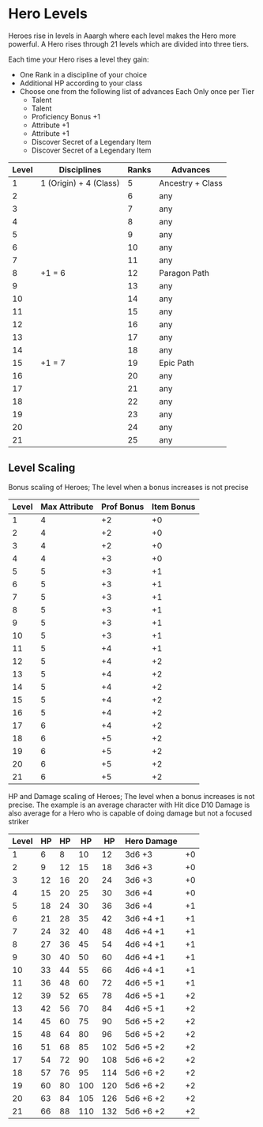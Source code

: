 # Hero Levels

Heroes rise in levels in Aaargh where each level makes the Hero more powerful.
A Hero rises through 21 levels which are divided into three tiers.

Each time your Hero rises a level they gain:
* One Rank in a discipline of your choice
* Additional HP according to your class
* Choose one from the following list of advances
   Each Only once per Tier
   * Talent 
   * Talent 
   * Proficiency Bonus +1
   * Attribute +1
   * Attribute +1
   * Discover Secret of a Legendary Item
   * Discover Secret of a Legendary Item


| Level | Disciplines            | Ranks | Advances         |
|-------|------------------------|-------|------------------|
| 1     | 1 (Origin) + 4 (Class) | 5     | Ancestry + Class |
| 2     |                        | 6     | any              | 
| 3     |                        | 7     | any              |
| 4     |                        | 8     | any              |
| 5     |                        | 9     | any              |
| 6     |                        | 10    | any              |
| 7     |                        | 11    | any              |
| 8     | +1 = 6                 | 12    | Paragon Path     |
| 9     |                        | 13    | any              |
| 10    |                        | 14    | any              |
| 11    |                        | 15    | any              | 
| 12    |                        | 16    | any              |
| 13    |                        | 17    | any              |
| 14    |                        | 18    | any              |
| 15    | +1 = 7                 | 19    | Epic Path        |
| 16    |                        | 20    | any              |
| 17    |                        | 21    | any              |
| 18    |                        | 22    | any              |
| 19    |                        | 23    | any              |
| 20    |                        | 24    | any              |
| 21    |                        | 25    | any              |

## Level Scaling
Bonus scaling of Heroes; The level when a bonus increases is not precise

| Level | Max Attribute | Prof Bonus | Item Bonus |
|-------|---------------|------------|------------|
| 1     | 4             | +2         | +0         | 
| 2     | 4             | +2         | +0         | 
| 3     | 4             | +2         | +0         | 
| 4     | 4             | +3         | +0         | 
| 5     | 5             | +3         | +1         | 
| 6     | 5             | +3         | +1         | 
| 7     | 5             | +3         | +1         | 
| 8     | 5             | +3         | +1         | 
| 9     | 5             | +3         | +1         | 
| 10    | 5             | +3         | +1         | 
| 11    | 5             | +4         | +1         | 
| 12    | 5             | +4         | +2         | 
| 13    | 5             | +4         | +2         | 
| 14    | 5             | +4         | +2         | 
| 15    | 5             | +4         | +2         | 
| 16    | 5             | +4         | +2         | 
| 17    | 6             | +4         | +2         | 
| 18    | 6             | +5         | +2         | 
| 19    | 6             | +5         | +2         | 
| 20    | 6             | +5         | +2         | 
| 21    | 6             | +5         | +2         | 

HP and Damage scaling of Heroes; The level when a bonus increases is not precise.
The example is an average character with Hit dice D10
Damage is also average for a Hero who is capable of doing damage but not a focused striker

| Level | HP  | HP  | HP  | HP  | Hero Damage |     |
|-------|-----|-----|-----|-----|-------------|-----|
| 1     | 6   | 8   | 10  | 12  | 3d6 +3      | +0  | 
| 2     | 9   | 12  | 15  | 18  | 3d6 +3      | +0  | 
| 3     | 12  | 16  | 20  | 24  | 3d6 +3      | +0  | 
| 4     | 15  | 20  | 25  | 30  | 3d6 +4      | +0  | 
| 5     | 18  | 24  | 30  | 36  | 3d6 +4      | +1  | 
| 6     | 21  | 28  | 35  | 42  | 3d6 +4 +1   | +1  | 
| 7     | 24  | 32  | 40  | 48  | 4d6 +4 +1   | +1  | 
| 8     | 27  | 36  | 45  | 54  | 4d6 +4 +1   | +1  | 
| 9     | 30  | 40  | 50  | 60  | 4d6 +4 +1   | +1  | 
| 10    | 33  | 44  | 55  | 66  | 4d6 +4 +1   | +1  | 
| 11    | 36  | 48  | 60  | 72  | 4d6 +5 +1   | +1  | 
| 12    | 39  | 52  | 65  | 78  | 4d6 +5 +1   | +2  | 
| 13    | 42  | 56  | 70  | 84  | 4d6 +5 +1   | +2  | 
| 14    | 45  | 60  | 75  | 90  | 5d6 +5 +2   | +2  | 
| 15    | 48  | 64  | 80  | 96  | 5d6 +5 +2   | +2  | 
| 16    | 51  | 68  | 85  | 102 | 5d6 +5 +2   | +2  | 
| 17    | 54  | 72  | 90  | 108 | 5d6 +6 +2   | +2  | 
| 18    | 57  | 76  | 95  | 114 | 5d6 +6 +2   | +2  | 
| 19    | 60  | 80  | 100 | 120 | 5d6 +6 +2   | +2  | 
| 20    | 63  | 84  | 105 | 126 | 5d6 +6 +2   | +2  | 
| 21    | 66  | 88  | 110 | 132 | 5d6 +6 +2   | +2  | 
